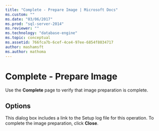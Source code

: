 ```yaml
---
title: "Complete - Prepare Image | Microsoft Docs"
ms.custom: ""
ms.date: "03/06/2017"
ms.prod: "sql-server-2014"
ms.reviewer: ""
ms.technology: "database-engine"
ms.topic: conceptual
ms.assetid: 766fca7b-6cef-4ce4-97ee-6854f8034717
author: mashamsft
ms.author: mathoma
---
```

# Complete - Prepare Image
  Use the **Complete** page to verify that image preparation is complete.  
  
## Options  
 This dialog box includes a link to the Setup log file for this operation. To complete the image preparation, click **Close**.  
  
  
